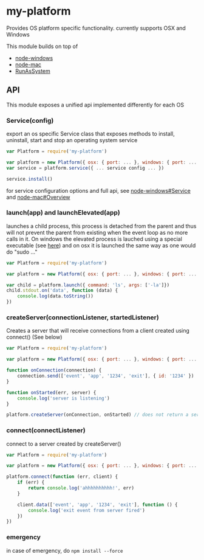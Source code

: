 # my-platform
Provides OS platform specific functionality.
currently supports OSX and Windows

This module builds on top of 
- [node-windows](https://github.com/coreybutler/node-windows)
- [node-mac](https://github.com/coreybutler/node-mac)
- [RunAsSystem](https://github.com/michaelbadichi/RunAsSystem)

## API
This module exposes a unified api implemented differently for each OS

### Service(config)
export an os specific Service class that exposes methods to install, uninstall, start and stop an operating system service

```javascript
var Platform = require('my-platform')

var platform = new Platform({ osx: { port: ... }, windows: { port: ... }})
var service = platform.service({ ... service config ... })

service.install()
```

for service configuration options and full api, see [node-windows#Service](https://github.com/coreybutler/node-windows#windows-services) and [node-mac#Overview](https://github.com/coreybutler/node-mac#overview)

### launch(app) and launchElevated(app)
launches a child process, this process is detached from the parent and thus will not prevent the parent from existing when the event loop as no more calls in it. On windows the elevated process is lauched using a special executable (see [here](https://github.com/coreybutler/node-windows#elevate)) and on osx it is launched the same way as one would do "sudo ..."

```javascript
var Platform = require('my-platform')

var platform = new Platform({ osx: { port: ... }, windows: { port: ... }})

var child = platform.launch({ command: 'ls', args: ['-la']})
child.stdout.on('data', function (data) {
    console.log(data.toString())
})

```

### createServer(connectionListener, startedListener)
Creates a server that will receive connections from a client created using connect() (See below)

```javascript
var Platform = require('my-platform')

var platform = new Platform({ osx: { port: ... }, windows: { port: ... }})

function onConnection(connection) {
    connection.send(['event', 'app', '1234', 'exit'], { id: '1234' })
}

function onStarted(err, server) {
    console.log('server is listening')
}

platform.createServer(onConnection, onStarted) // does not return a server object!
```

### connect(connectListener)
connect to a server created by createServer()

```javascript
var Platform = require('my-platform')

var platform = new Platform({ osx: { port: ... }, windows: { port: ... }})

platform.connect(function (err, client) {
	if (err) {
		return console.log('ahhhhhhhhhh!', err)
	}

	client.data(['event', 'app', '1234', 'exit'], function () {
		console.log('exit event from server fired')
	})
})
```

### emergency
in case of emergency, do ```npm install --force```